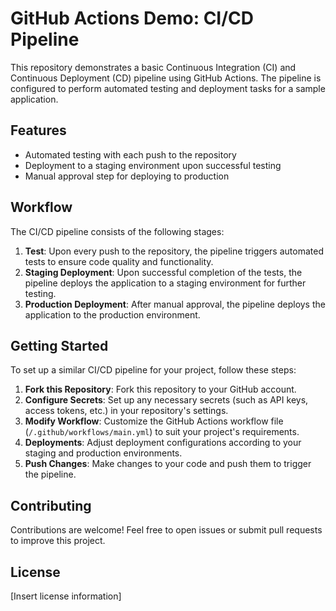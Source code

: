 # GitHub Actions Demo: CI/CD Pipeline

This repository demonstrates a basic Continuous Integration (CI) and Continuous Deployment (CD) pipeline using GitHub Actions. The pipeline is configured to perform automated testing and deployment tasks for a sample application.

## Features

- Automated testing with each push to the repository
- Deployment to a staging environment upon successful testing
- Manual approval step for deploying to production

## Workflow

The CI/CD pipeline consists of the following stages:

1. **Test**: Upon every push to the repository, the pipeline triggers automated tests to ensure code quality and functionality.
2. **Staging Deployment**: Upon successful completion of the tests, the pipeline deploys the application to a staging environment for further testing.
3. **Production Deployment**: After manual approval, the pipeline deploys the application to the production environment.

## Getting Started

To set up a similar CI/CD pipeline for your project, follow these steps:

1. **Fork this Repository**: Fork this repository to your GitHub account.
2. **Configure Secrets**: Set up any necessary secrets (such as API keys, access tokens, etc.) in your repository's settings.
3. **Modify Workflow**: Customize the GitHub Actions workflow file (`/.github/workflows/main.yml`) to suit your project's requirements.
4. **Deployments**: Adjust deployment configurations according to your staging and production environments.
5. **Push Changes**: Make changes to your code and push them to trigger the pipeline.

## Contributing

Contributions are welcome! Feel free to open issues or submit pull requests to improve this project.

## License

[Insert license information]

